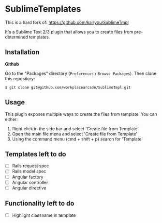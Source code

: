 SublimeTemplates
===========
This is a hard fork of: https://github.com/kairyou/SublimeTmpl

It's a Sublime Text 2/3 plugin that allows you to create files from pre-determined templates.

Installation
------------

**Github**

Go to the "Packages" directory (`Preferences` / `Browse Packages`). Then clone this repository:

    $ git clone git@github.com/workplacearcade/SublimeTmpl.git

Usage
-----

This plugin exposes multiple ways to create the files from template. You can either:

1. Right click in the side bar and select 'Create file from Template'
2. Open the main file menu and select 'Create file from Template'
3. Using the command menu (cmd + shift + p) search for 'Template'

Templates left to do
--------------------

- [ ] Rails request spec
- [ ] Rails model spec
- [ ] Angular factory
- [ ] Angular controller
- [ ] Angular directive

Functionality left to do
------------------------

- [ ] Highlight classname in template
